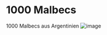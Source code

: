 # 1000 Malbecs
1000 Malbecs aus Argentinien 
![image](https://github.com/user-attachments/assets/02703c3b-a7dd-4004-9f8a-70ca5199502c)
